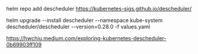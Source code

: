 helm repo add descheduler https://kubernetes-sigs.github.io/descheduler/

helm upgrade --install descheduler --namespace kube-system descheduler/descheduler --version=0.28.0 -f values.yaml


https://hwchiu.medium.com/exploring-kubernetes-descheduler-0b69903ff109